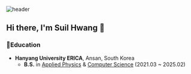 ![header](https://capsule-render.vercel.app/api?type=waving&height=300&color=timeGradient&text=Suil%20Hwang)


## Hi there, I'm Suil Hwang 👋  

<h3 align="left">📖Education </h3>

* **Hanyang University ERICA**, Ansan, South Korea
    * **B.S.** in [Applied Physics](http://appliedphysics.hanyang.ac.kr/) & [Computer Science](http://sw.hanyang.ac.kr/) (2021.03 ~ 2025.02)
